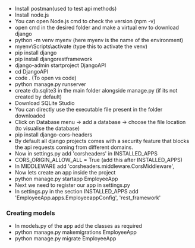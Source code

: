 - Install postman(used to test api methods)
- Install node.js
- You can open Node.js cmd to check the version (npm -v)
- open cmd in the desired folder and make a virtual env to download django
- python -m venv myenv (here myenv is the name of the environment)
- myenv\Scripts\activate (type this to activate the venv)
- pip install django
- pip install djangorestframework
- django-admin startproject DjangoAPI
- cd DjangoAPI
- code . (To open vs code)
- python manage.py runserver 
- create db.sqlite3 in the main folder alongside manage.py (if its not created by default)
- Download SQLite Studio 
- You can directly use the executable file present in the folder downloaded
- Click on Database menu -> add a database -> choose the file location (to visualise the database)
- pip install django-cors-headers
- By default all django projects comes with a security feature that blocks the api requests coming from different domains.
- Now in settings.py add 'corsheaders' in INSTALLED_APPS
- CORS_ORIGIN_ALLOW_ALL = True (add this after INSTALLED_APPS)
- In MIDDLEWARE add 'corsheaders.middleware.CorsMiddleware',
- Now lets create an app inside the project
- python manage.py startapp EmployeeApp
- Next we need to register our app in settings.py  
- In settings.py in the section INSTALLED_APPS add 'EmployeeApp.apps.EmployeeappConfig', 'rest_framework'

### Creating models
- In models.py of the app add the classes as required
- python manage.py makemigrations EmployeeApp
- python manage.py migrate EmployeeApp
